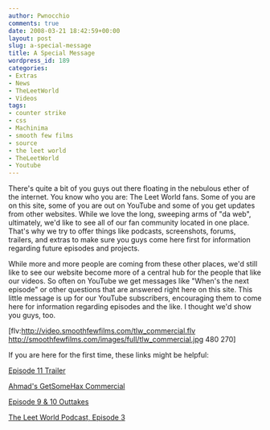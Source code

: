 ```yaml
---
author: Pwnocchio
comments: true
date: 2008-03-21 18:42:59+00:00
layout: post
slug: a-special-message
title: A Special Message
wordpress_id: 189
categories:
- Extras
- News
- TheLeetWorld
- Videos
tags:
- counter strike
- css
- Machinima
- smooth few films
- source
- the leet world
- TheLeetWorld
- Youtube
---
```


There's quite a bit of you guys out there floating in the nebulous ether of the internet. You know who you are: The Leet World fans. Some of you are on this site, some of you are out on YouTube and some of you get updates from other websites. While we love the long, sweeping arms of "da web", ultimately, we'd like to see all of our fan community located in one place. That's why we try to offer things like podcasts, screenshots, forums, trailers, and extras to make sure you guys come here first for information regarding future episodes and projects.

While more and more people are coming from these other places, we'd still like to see our website become more of a central hub for the people that like our videos. So often on YouTube we get messages like "When's the next episode" or other questions that are answered right here on this site. This little message is up for our YouTube subscribers, encouraging them to come here for information regarding episodes and the like. I thought we'd show you guys, too.

[flv:http://video.smoothfewfilms.com/tlw_commercial.flv http://smoothfewfilms.com/images/full/tlw_commercial.jpg 480 270]

If you are here for the first time, these links might be helpful:

[Episode 11 Trailer](http://www.smoothfewfilms.com/2008/03/09/a-trailer-of-epic-proportions/)

[Ahmad's GetSomeHax Commercial](http://smoothfewfilms.com/getsomehax/)

[Episode  9 & 10 Outtakes](http://www.smoothfewfilms.com/2008/02/29/funny-business/)

[The Leet World Podcast, Episode 3](http://www.smoothfewfilms.com/2008/01/15/the-leet-world-podcast-episode-3/)
